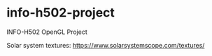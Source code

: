 # info-h502-project
INFO-H502 OpenGL Project

Solar system textures:
https://www.solarsystemscope.com/textures/

